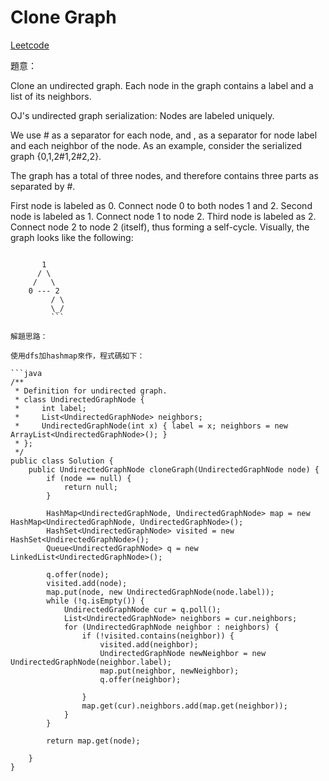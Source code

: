 # Clone Graph

[Leetcode](https://leetcode.com/problems/clone-graph/)


題意：

Clone an undirected graph. Each node in the graph contains a label and a list of its neighbors.


OJ's undirected graph serialization:
Nodes are labeled uniquely.

We use # as a separator for each node, and , as a separator for node label and each neighbor of the node.
As an example, consider the serialized graph {0,1,2#1,2#2,2}.

The graph has a total of three nodes, and therefore contains three parts as separated by #.

First node is labeled as 0. Connect node 0 to both nodes 1 and 2.
Second node is labeled as 1. Connect node 1 to node 2.
Third node is labeled as 2. Connect node 2 to node 2 (itself), thus forming a self-cycle.
Visually, the graph looks like the following:
```

       1
      / \
     /   \
    0 --- 2
         / \
         \_/
         ```

解題思路：

使用dfs加hashmap來作，程式碼如下：

```java
/**
 * Definition for undirected graph.
 * class UndirectedGraphNode {
 *     int label;
 *     List<UndirectedGraphNode> neighbors;
 *     UndirectedGraphNode(int x) { label = x; neighbors = new ArrayList<UndirectedGraphNode>(); }
 * };
 */
public class Solution {
    public UndirectedGraphNode cloneGraph(UndirectedGraphNode node) {
        if (node == null) {
            return null;
        }
        
        HashMap<UndirectedGraphNode, UndirectedGraphNode> map = new HashMap<UndirectedGraphNode, UndirectedGraphNode>();
        HashSet<UndirectedGraphNode> visited = new HashSet<UndirectedGraphNode>();
        Queue<UndirectedGraphNode> q = new LinkedList<UndirectedGraphNode>();
        
        q.offer(node);
        visited.add(node);
        map.put(node, new UndirectedGraphNode(node.label));
        while (!q.isEmpty()) {
            UndirectedGraphNode cur = q.poll();
            List<UndirectedGraphNode> neighbors = cur.neighbors;
            for (UndirectedGraphNode neighbor : neighbors) {
                if (!visited.contains(neighbor)) {
                    visited.add(neighbor);
                    UndirectedGraphNode newNeighbor = new UndirectedGraphNode(neighbor.label);
                    map.put(neighbor, newNeighbor);
                    q.offer(neighbor);
                    
                }
                map.get(cur).neighbors.add(map.get(neighbor));
            }
        }
        
        return map.get(node);
        
    }
}
```